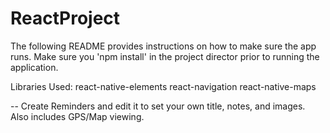 # ReactProject
The following README provides instructions on how to make sure the app runs.
Make sure you 'npm install' in the project director prior to running the application.

Libraries Used:
react-native-elements
react-navigation
react-native-maps

-- Create Reminders and edit it to set your own title, notes, and images. Also includes GPS/Map viewing.